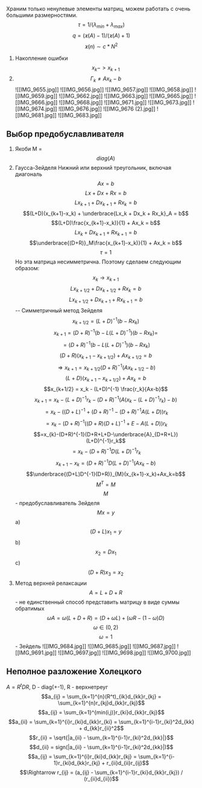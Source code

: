 Храним только ненулевые элементы матриц, можем работать с очень большими размерностями.
$$\tau = 1/(\lambda_{min} + \lambda_{max})$$
$$q = (\varkappa(A)- 1)/(\varkappa(A) + 1)$$
$$\varkappa(n) \sim c*N^2$$

1. Накопление ошибки
	$$x_k -> x_{k+1}$$
2. $$Г_k \neq Ax_k - b$$
![[IMG_9655.jpg]]
![[IMG_9656.jpg]]
![[IMG_9657.jpg]] 
![[IMG_9658.jpg]]
![[IMG_9659.jpg]]
![[IMG_9662.jpg]]
![[IMG_9663.jpg]]
![[IMG_9665.jpg]]
![[IMG_9666.jpg]]
![[IMG_9668.jpg]]
![[IMG_9671.jpg]]
![[IMG_9673.jpg]]
![[IMG_9674.jpg]]
![[IMG_9676.jpg]]
![[IMG_9676 (2).jpg]]
![[IMG_9681.jpg]]
![[IMG_9683.jpg]]
## Выбор предобуславливателя
1. Якоби
	M = $$diag(A)$$
2. Гаусса-Зейделя
	Нижний или верхний треугольник, включая диагональ
	$$Ax=b$$
	$$Lx + Dx + Rx = b$$
	$$Lx_{k+1} + Dx_{k+1} + Rx_k = b$$
	$$(L+D)(x_{k+1}-x_k) + \underbrace{Lx_k + Dx_k + Rx_k}_A = b$$
	$$(L+D)\frac{x_{k+1}-x_k)}{1} + Ax_k = b$$
	$$Lx_{k} + Dx_{k+1} + Rx_{k+1} = b$$
	$$\underbrace{(D+R)}_M\frac{x_{k+1}-x_k)}{1} + Ax_k = b$$
	$$\tau = 1$$
	Но эта матрица несимметрична. Поэтому сделаем следующим образом:
	$$x_k \rightarrow x_{k+1}$$
	$$Lx_{k+1/2} + Dx_{k+1/2} + Rx_k = b$$
	$$Lx_{k+1/2} + Dx_{k+1} + Rx_{k+1} = b$$
	-- Симметричный метод Зейделя
	$$x_{k + 1/2} = (L + D)^{-1}(b - Rx_k)$$
	$$x_{k + 1} = (D+R)^{-1}(b - L(L + D)^{-1})(b - Rx_k)=$$
	$$=(D+R)^{-1}(b - L(L + D)^{-1})(b - Rx_k)$$
	$$(D+R)(x_{k+1} - x_{k + 1/2}) + Ax_{k+1/2} = b$$
	$$\Rightarrow x_{k+1} = x_{k+1/2}(D+R)^{-1}(Ax_{k+1/2}-b)$$
	$$(L+D)(x_{k+1} - x_{k + 1/2}) + Ax_k=b$$
	$$x_{k+1/2} = x_k - (L+D)^{-1} \frac{r_k}{Ax-b}$$
	$$x_{k+1}=x_k - (L+D)^{-1}r_k - (D+R)^{-1}(A(x_k-(L+D)^{-1}r_k) - b)$$
	$$=x_{k}-((D+L)^{-1}+(D+R)^{-1} - (D+R)^{-1}A(L+D))r_k$$
	$$=x_{k}-(D+R)^{-1}((D+R)(D+L)^{-1}+E-A(L+D))r_k$$
	$$=x_{k}-(D+R)^{-1}(D+R+L+D-\underbrace{A}_{D+R+L})(L+D)^{-1}r_k$$
	$$=x_{k}-(D+R)^{-1}D(L+D)^{-1}r_k$$
	$$x_{k+1}-x_{k}=(D+R)^{-1}D(L+D)^{-1}(Ax_k-b)$$
	$$\underbrace{(D+L)D^{-1}(D+R)}_{M}(x_{k+1}-x_k)+Ax_k=b$$
	$$M^T=M$$
	$$M$$ - предобуславливатель Зейделя
	$$Mx=y$$
	a) $$(D+L)x_1=y$$
	b)$$x_2 = Dx_1$$
	c) $$(D+R)x_3=x_2$$
3. Метод верхней релаксации
	$$A = L + D + R$$ - не единственный способ представить матрицу в виде суммы обратимых
	$$\omega A = \omega(L+D+R)=(D+\omega L) + (\omega R - (1 - \omega)D)$$
	$$\omega \in (0,2)$$
	$$\omega = 1$$ - Зейдель
![[IMG_9684.jpg]]
![[IMG_9685.jpg]]
![[IMG_9687.jpg]]
![[IMG_9691.jpg]]
![[IMG_9697.jpg]]
![[IMG_9698.jpg]]
![[IMG_9700.jpg]]

## Неполное разложение Холецкого
$A = R^tDR$, D - diag(+-1), R - верхнетреуг
$$a_{ij} = \sum_{k=1}^{n}(R^t)_{ik}d_{kk}r_{kj} = \sum_{k=1}^{n}r_{kj}d_{kk}r_{kj}$$
$$a_{ij} = \sum_{k=1}^{min(i,j)}r_{ki}d_{kk}r_{kj}$$
$$a_{ii} = \sum_{k=1}^{i}r_{ki}d_{kk}r_{ki} = \sum_{k=1}^{i-1}r_{ki}^2d_{kk} + d_{kk}r_{ii}^2$$
$$r_{ii} = \sqrt{|a_{ii} - \sum_{k=1}^{i-1}r_{ki}^2d_{kk}|}$$
$$d_{ii} = sign(|a_{ii} - \sum_{k=1}^{i-1}r_{ki}^2d_{kk}|)$$
$$a_{ij} = \sum_{k=1}^{i}r_{ki}d_{kk}r_{kj} = \sum_{k=1}^{i-1}r_{ki}d_{kk}r_{kj} + r_{ii}d_{ii}r_{ij}$$
$$\Rightarrow r_{ij} = (a_{ij} - \sum_{k=1}^{i-1}r_{ki}d_{kk}r_{kj}) / (r_{ii}d_{ii})$$
